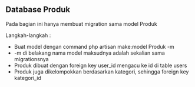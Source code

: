 ## Database Produk
Pada bagian ini hanya membuat migration sama model Produk

Langkah-langkah : 
- Buat model dengan command php artisan make:model Produk -m
- -m di belakang nama model maksudnya adalah sekalian sama migrationsnya
- Produk dibuat dengan foreign key user_id mengacu ke id di table users
- Produk juga dikelompokkan berdasarkan kategori, sehingga foreign key kategori_id